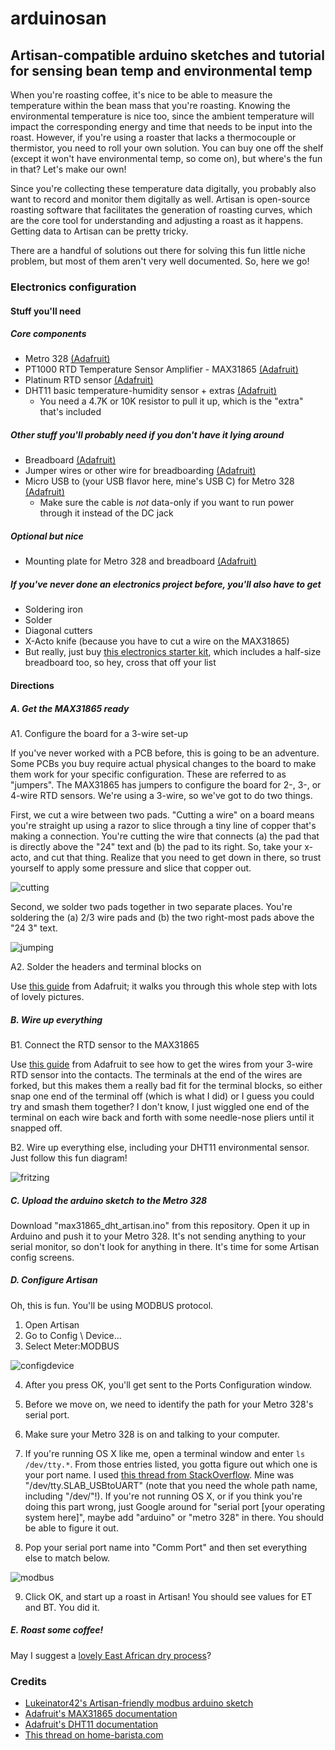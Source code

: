 # arduinosan
## Artisan-compatible arduino sketches and tutorial for sensing bean temp and environmental temp

When you're roasting coffee, it's nice to be able to measure the temperature within the bean mass that you're roasting. Knowing the environmental temperature is nice too, since the ambient temperature will impact the corresponding energy and time that needs to be input into the roast. However, if you're using a roaster that lacks a thermocouple or thermistor, you need to roll your own solution. You can buy one off the shelf (except it won't have environmental temp, so come on), but where's the fun in that? Let's make our own!

Since you're collecting these temperature data digitally, you probably also want to record and monitor them digitally as well. Artisan is open-source roasting software that facilitates the generation of roasting curves, which are the core tool for understanding and adjusting a roast as it happens. Getting data to Artisan can be pretty tricky.

There are a handful of solutions out there for solving this fun little niche problem, but most of them aren't very well documented. So, here we go!

### Electronics configuration

#### Stuff you'll need
##### Core components
- Metro 328 [(Adafruit)](https://www.adafruit.com/product/2488)
- PT1000 RTD Temperature Sensor Amplifier - MAX31865 [(Adafruit)](https://www.adafruit.com/product/3648)
- Platinum RTD sensor [(Adafruit)](https://www.adafruit.com/product/3290)
- DHT11 basic temperature-humidity sensor + extras [(Adafruit)](https://www.adafruit.com/product/386)
  - You need a 4.7K or 10K resistor to pull it up, which is the "extra" that's included
##### Other stuff you'll probably need if you don't have it lying around
- Breadboard [(Adafruit)](https://www.adafruit.com/product/64)
- Jumper wires or other wire for breadboarding [(Adafruit)](https://www.adafruit.com/product/153)
- Micro USB to (your USB flavor here, mine's USB C) for Metro 328 [(Adafruit)](https://www.adafruit.com/product/3878)
  - Make sure the cable is *not* data-only if you want to run power through it instead of the DC jack
##### Optional but nice
- Mounting plate for Metro 328 and breadboard [(Adafruit)](https://www.adafruit.com/product/275)
##### If you've never done an electronics project before, you'll also have to get
- Soldering iron
- Solder
- Diagonal cutters
- X-Acto knife (because you have to cut a wire on the MAX31865)
- But really, just buy [this electronics starter kit](https://www.adafruit.com/product/136), which includes a half-size breadboard too, so hey, cross that off your list

#### Directions

##### A. Get the MAX31865 ready

A1. Configure the board for a 3-wire set-up

If you've never worked with a PCB before, this is going to be an adventure. Some PCBs you buy require actual physical changes to the board to make them work for your specific configuration. These are referred to as "jumpers". The MAX31865 has jumpers to configure the board for 2-, 3-, or 4-wire RTD sensors. We're using a 3-wire, so we've got to do two things.

First, we cut a wire between two pads. "Cutting a wire" on a board means you're straight up using a razor to slice through a tiny line of copper that's making a connection. You're cutting the wire that connects (a) the pad that is directly above the "24" text and (b) the pad to its right. So, take your x-acto, and cut that thing. Realize that you need to get down in there, so trust yourself to apply some pressure and slice that copper out.

![cutting](https://github.com/austinj/arduinosan/blob/master/images/adafruit_products_pinouts_wire.jpg "Cutting the wire")

Second, we solder two pads together in two separate places. You're soldering the (a) 2/3 wire pads and (b) the two right-most pads above the "24 3" text.

![jumping](https://github.com/austinj/arduinosan/blob/master/images/adafruit_products_pinouts_jumpers.jpg "Jumping the pads")

A2. Solder the headers and terminal blocks on

Use [this guide](https://learn.adafruit.com/adafruit-max31865-rtd-pt100-amplifier/assembly) from Adafruit; it walks you through this whole step with lots of lovely pictures.

##### B. Wire up everything
B1. Connect the RTD sensor to the MAX31865

Use [this guide](https://learn.adafruit.com/adafruit-max31865-rtd-pt100-amplifier/rtd-wiring-config#3-wire-sensors-4-10) from Adafruit to see how to get the wires from your 3-wire RTD sensor into the contacts. The terminals at the end of the wires are forked, but this makes them a really bad fit for the terminal blocks, so either snap one end of the terminal off (which is what I did) or I guess you could try and smash them together? I don't know, I just wiggled one end of the terminal on each wire back and forth with some needle-nose pliers until it snapped off.

B2. Wire up everything else, including your DHT11 environmental sensor. Just follow this fun diagram!

![fritzing](https://github.com/austinj/arduinosan/blob/master/images/arduinosan_bb.jpg "Fritzing diagram")

##### C. Upload the arduino sketch to the Metro 328

Download "max31865_dht_artisan.ino" from this repository. Open it up in Arduino and push it to your Metro 328. It's not sending anything to your serial monitor, so don't look for anything in there. It's time for some Artisan config screens.

##### D. Configure Artisan

Oh, this is fun. You'll be using MODBUS protocol.

1. Open Artisan
2. Go to Config \ Device...
3. Select Meter:MODBUS

![configdevice](https://github.com/austinj/arduinosan/blob/master/images/configdevice.png "Config \ Device")

4. After you press OK, you'll get sent to the Ports Configuration window.

5. Before we move on, we need to identify the path for your Metro 328's serial port.

6. Make sure your Metro 328 is on and talking to your computer.

7. If you're running OS X like me, open a terminal window and enter `ls /dev/tty.*`. From those entries listed, you gotta figure out which one is your port name. I used [this thread from StackOverflow](https://stackoverflow.com/questions/12254378/how-to-find-the-serial-port-number-on-mac-os-x). Mine was "/dev/tty.SLAB_USBtoUART" (note that you need the whole path name, including "/dev/"!). If you're not running OS X, or if you think you're doing this part wrong, just Google around for "serial port [your operating system here]", maybe add "arduino" or "metro 328" in there. You should be able to figure it out.

8. Pop your serial port name into "Comm Port" and then set everything else to match below.

![modbus](https://github.com/austinj/arduinosan/blob/master/images/modbus.png "Modbus")

9. Click OK, and start up a roast in Artisan! You should see values for ET and BT. You did it.

##### E. Roast some coffee!

May I suggest a [lovely East African dry process](https://www.sweetmarias.com/ethiopia-organic-dry-process-sidama-keramo-6287-2.html)?

### Credits

- [Lukeinator42's Artisan-friendly modbus arduino sketch](https://github.com/lukeinator42/coffee-roaster)
- [Adafruit's MAX31865 documentation](https://learn.adafruit.com/adafruit-max31865-rtd-pt100-amplifier/overview)
- [Adafruit's DHT11 documentation](https://learn.adafruit.com/dht/using-a-dhtxx-sensor)
- [This thread on home-barista.com](https://www.home-barista.com/home-roasting/getting-artisan-to-talk-to-arduino-t58234.html)
